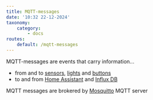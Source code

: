 ```yaml
---
title: MQTT-messages
date: '10:32 22-12-2024'
taxonomy:
    category:
        - docs
routes:
    default: /mqtt-messages
---
```


MQTT-messages are events that carry information...
* from and to [sensors](/sensors), [lights](/lights) and [buttons](/buttons)
* to and from [Home Assistant](/home-assistant) and [Influx DB](/influx-db)

MQTT messages are brokered by [Mosquitto](/mosquitto) MQTT server